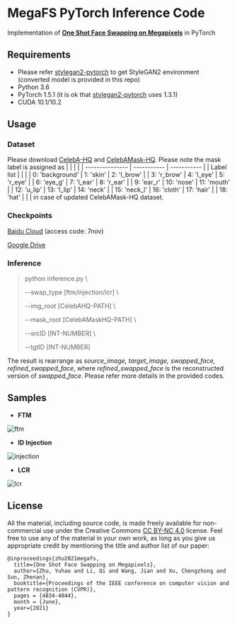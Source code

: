# MegaFS PyTorch Inference Code

Implementation of [**One Shot Face Swapping on Megapixels**](http://arxiv.org/abs/2105.04932) in PyTorch

## Requirements

- Please refer [stylegan2-pytorch](https://github.com/rosinality/stylegan2-pytorch) to get StyleGAN2 environment (converted model is provided in this repo)
- Python 3.6
- PyTorch 1.5.1 (it is ok that  [stylegan2-pytorch](https://github.com/rosinality/stylegan2-pytorch) uses 1.3.1)
- CUDA 10.1/10.2

## Usage

### Dataset

Please download [CelebA-HQ](https://github.com/tkarras/progressive_growing_of_gans#preparing-datasets-for-training) and [CelebAMask-HQ](https://github.com/switchablenorms/CelebAMask-HQ).
Please note the mask label is assigned as
  |                 |             |             |
  | --------------- | ----------- | ----------- |
  | Label list      |             |             |
  | 0: 'background' | 1: 'skin'   | 2: 'l_brow' |
  | 3: 'r_brow'     | 4: 'l_eye'  | 5: 'r_eye'  |
  | 6: 'eye_g'      | 7: 'l_ear'  | 8: 'r_ear'  |
  | 9: 'ear_r'      | 10: 'nose'  | 11: 'mouth' |
  | 12: 'u_lip'     | 13: 'l_lip' | 14: 'neck'  |
  | 15: 'neck_l'    | 16: 'cloth' | 17: 'hair'  |
  | 18: 'hat'       |             |             |
 in case of updated CelebAMask-HQ dataset.

### Checkpoints

[Baidu Cloud](https://pan.baidu.com/s/1DPNnU9zmkEdef6WT79J5Wg) (access code: 7nov)

[Google Drive](https://drive.google.com/drive/folders/1XDakvzNHDtC7G1d1Zn8MjPbmen4LKLPw?usp=sharing)

### Inference

> python inference.py \
> 
> --swap_type [ftm/injection/lcr] \
> 
> --img_root [CelebAHQ-PATH] \
> 
> --mask_root [CelebAMaskHQ-PATH] \
> 
> --srcID [INT-NUMBER] \
> 
> --tgtID [INT-NUMBER]

The result is rearrange as *source_image, target_image, swapped_face, refined_swapped_face*, where  *refined_swapped_face* is the reconstructed version of *swapped_face*. Please refer more details in the provided codes.

## Samples

- **FTM**

![ftm](https://github.com/zyainfal/One-Shot-Face-Swapping-on-Megapixels/blob/main/inference/imgs/ftm.jpg)

- **ID Injection**

![injection](https://github.com/zyainfal/One-Shot-Face-Swapping-on-Megapixels/blob/main/inference/imgs/injection.jpg)

- **LCR**

![lcr](https://github.com/zyainfal/One-Shot-Face-Swapping-on-Megapixels/blob/main/inference/imgs/lcr.jpg)

## License

All the material, including source code, is made freely available for non-commercial use under the Creative Commons [CC BY-NC 4.0](https://creativecommons.org/licenses/by-nc/4.0/legalcode) license. Feel free to use any of the material in your own work, as long as you give us appropriate credit by mentioning the title and author list of our paper:

```
@inproceedings{zhu2021megafs,
  title={One Shot Face Swapping on Megapixels},
  author={Zhu, Yuhao and Li, Qi and Wang, Jian and Xu, Chengzhong and Sun, Zhenan},
  booktitle={Proceedings of the IEEE conference on computer vision and pattern recognition (CVPR)},
  pages = {4834-4844},
  month = {June},
  year={2021}
}
```
